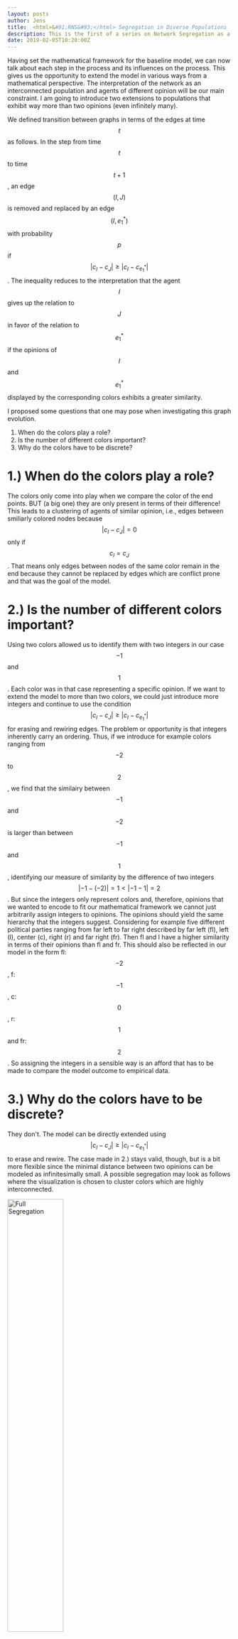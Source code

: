 ```yaml
---
layout: posts
author: Jens
title:  <html>&#91;RNS&#93;</html> Segregation in Diverse Populations
description: This is the first of a series on Network Segregation as a result of agent based models.
date: 2019-02-05T10:20:00Z
---
```


Having set the mathematical framework for the baseline model, we can now talk about each step in the process and its influences on the process. This gives us the opportunity to extend the model in various ways from a mathematical perspective. The interpretation of the network as an interconnected population and agents of different opinion will be our main constraint. I am going to introduce two extensions to populations that exhibit way more than two opinions (even infinitely many). 

<script type="text/javascript" async
  src="https://cdn.mathjax.org/mathjax/latest/MathJax.js?config=TeX-MML-AM_CHTML">
</script>


We defined transition between graphs in terms of the edges at time $$t$$ as follows.
In the step from time $$t$$ to time $$t+1$$, an edge $$(I,J)$$ is removed and replaced by an edge $$(I,e^{\ast}_1)$$ with probability $$p$$ if $$|c_I - c_J|\geq |c_I - c_{e^{\ast}_1}|$$. The inequality reduces to the interpretation that the agent $$I$$ gives up the relation to $$J$$ in favor of the relation to $$e_1^{\ast}$$ if the opinions of $$I$$ and $$e_1^{\ast}$$ displayed by the corresponding colors exhibits a greater similarity.

I proposed some questions that one may pose when investigating this graph evolution.
 1. When do the colors play a role?
 2. Is the number of different colors important?
 3. Why do the colors have to be discrete?

# 1.) When do the colors play a role? 
The colors only come into play when we compare the color of the end points. BUT (a big one) they are only present in terms of their difference! This leads to a clustering of agents of similar opinion, i.e., edges between smiliarly colored nodes because $$|c_I - c_J|=0$$ only if $$c_I = c_J$$. That means only edges between nodes of the same color remain in the end because they cannot be replaced by edges which are conflict prone and that was the goal of the model. 

# 2.) Is the number of different colors important?
Using two colors allowed us to identify them with two integers in our case $$-1$$ and $$1$$. Each color was in that case representing a specific opinion. If we want to extend the model to more than two colors, we could just introduce more integers and continue to use the condition $$|c_I - c_J|\geq |c_I - c_{e^{\ast}_1}|$$ for erasing and rewiring edges. The problem or opportunity is that integers inherently carry an ordering. Thus, if we introduce for example colors ranging from $$-2$$ to $$2$$, we find that the similairy between $$-1$$ and $$-2$$ is larger than between $$-1$$ and $$1$$, identifying our measure of similarity by the difference of two integers $$|-1  - (-2)|=1< |-1 - 1|=2$$. But since the integers only represent colors and, therefore, opinions that we wanted to encode to fit our mathematical framework we cannot just arbitrarily assign  integers to opinions. The opinions should yield the same hierarchy that the integers suggest. Considering for example five different political parties ranging from far left to far right described by far left (fl), left (l), center (c), right (r) and far right (fr). Then fl and l have a higher similarity in terms of their opinions than fl and fr. This should also be reflected in our model in the form fl: $$-2$$, f:$$-1$$, c:$$0$$, r:$$1$$ and fr: $$2$$. So assigning the integers in a sensible way is an afford that has to be made to compare the model outcome to empirical data.    

# 3.) Why do the colors have to be discrete?
They don't. The model can be directly extended using $$|c_I - c_J|\geq |c_I - c_{e^{\ast}_1}|$$ to erase and rewire. The case made in 2.) stays valid, though, but is a bit more flexible since the minimal distance between two opinions can be modeled as infinitesimally small. A possible segregation may look as follows where the visualization is chosen to cluster colors which are highly interconnected.

<div class="img_container">
<img id="gif-1" src="{{ site.url }}/images/segregation_mult_color.gif" alt="Full Segregation" height="50%" width="50%"/>
<p>
    <a href="#gif-1"
      onclick="document.getElementById('gif-1').src='{{ site.url }}/images/segregation_mult_color.gif'">
     Show it again!</a>
</p>
</div>

So, you see there are various ways to extend the model fairly directly. Two other paths one could take is to focus on what happens if an edge is not split, i.e., what happens with probability $$1-p$$, or if one introduces <a href="https://en.wikipedia.org/wiki/Preferential_attachment">preferential attatchement </a> in the sense that each node tries to connect to nodes which increase the sum of their assign integer. In the second case, the interpretation must change from opinions to for example wealth to arrive at the interpretation that each agent tries to form a relation to those who have more. In the model, this translates to changing $$|c_I - c_J|$$ into $$|c_I + c_J|$$. We are going to explore these extensions in the upcoming posts, but I am also going to post independent posts, which do not belong to any series in between. I hope, you find those interesting, as well.   

See you next time!
